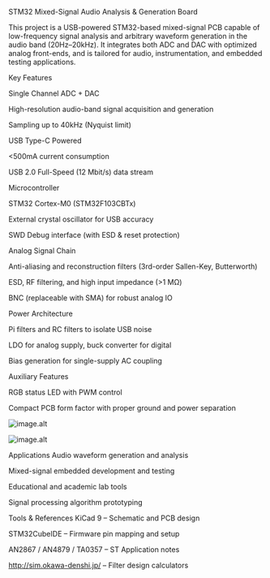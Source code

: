 STM32 Mixed-Signal Audio Analysis & Generation Board

This project is a USB-powered STM32-based mixed-signal PCB capable of low-frequency signal analysis and arbitrary waveform generation in the audio band (20Hz–20kHz). It integrates both ADC and DAC with optimized analog front-ends, and is tailored for audio, instrumentation, and embedded testing applications.


Key Features

Single Channel ADC + DAC

High-resolution audio-band signal acquisition and generation

Sampling up to 40kHz (Nyquist limit)


USB Type-C Powered

<500mA current consumption

USB 2.0 Full-Speed (12 Mbit/s) data stream


Microcontroller

STM32 Cortex-M0 (STM32F103CBTx)

External crystal oscillator for USB accuracy

SWD Debug interface (with ESD & reset protection)


Analog Signal Chain

Anti-aliasing and reconstruction filters (3rd-order Sallen-Key, Butterworth)

ESD, RF filtering, and high input impedance (>1 MΩ)

BNC (replaceable with SMA) for robust analog IO


Power Architecture

Pi filters and RC filters to isolate USB noise

LDO for analog supply, buck converter for digital

Bias generation for single-supply AC coupling


Auxiliary Features

RGB status LED with PWM control

Compact PCB form factor with proper ground and power separation

![image.alt]([(https://github.com/mypin99/STM32_Basic-Embedded-Hardware-Projects/blob/main/Mixed%20Signal%20PCB%20Design/PCB%20.png?raw=true))

![image.alt]([(https://github.com/mypin99/STM32_Basic-Embedded-Hardware-Projects/blob/main/Mixed%20Signal%20PCB%20Design/PCB%20.png?raw=true))
 


Applications
Audio waveform generation and analysis

Mixed-signal embedded development and testing

Educational and academic lab tools

Signal processing algorithm prototyping


Tools & References
KiCad 9 – Schematic and PCB design

STM32CubeIDE – Firmware pin mapping and setup

AN2867 / AN4879 / TA0357 – ST Application notes

http://sim.okawa-denshi.jp/ – Filter design calculators
